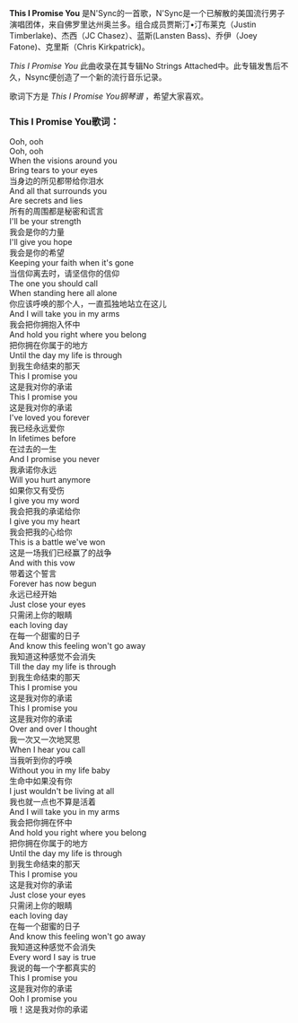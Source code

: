 

**This I Promise You**
是N'Sync的一首歌，N'Sync是一个已解散的美国流行男子演唱团体，来自佛罗里达州奥兰多。组合成员贾斯汀•汀布莱克（Justin
Timberlake)、杰西（JC Chasez）、蓝斯(Lansten Bass)、乔伊（Joey Fatone)、克里斯（Chris
Kirkpatrick)。

_This I Promise You_ 此曲收录在其专辑No Strings
Attached中。此专辑发售后不久，Nsync便创造了一个新的流行音乐记录。

歌词下方是 _This I Promise You钢琴谱_ ，希望大家喜欢。

### This I Promise You歌词：

Ooh, ooh  
Ooh, ooh  
When the visions around you  
Bring tears to your eyes  
当身边的所见都带给你泪水  
And all that surrounds you  
Are secrets and lies  
所有的周围都是秘密和谎言  
I'll be your strength  
我会是你的力量  
I'll give you hope  
我会是你的希望  
Keeping your faith when it's gone  
当信仰离去时，请坚信你的信仰  
The one you should call  
When standing here all alone  
你应该呼唤的那个人，一直孤独地站立在这儿  
And I will take you in my arms  
我会把你拥抱入怀中  
And hold you right where you belong  
把你拥在你属于的地方  
Until the day my life is through  
到我生命结束的那天  
This I promise you  
这是我对你的承诺  
This I promise you  
这是我对你的承诺  
I've loved you forever  
我已经永远爱你  
In lifetimes before  
在过去的一生  
And I promise you never  
我承诺你永远  
Will you hurt anymore  
如果你又有受伤  
I give you my word  
我会把我的承诺给你  
I give you my heart  
我会把我的心给你  
This is a battle we've won  
这是一场我们已经赢了的战争  
And with this vow  
带着这个誓言  
Forever has now begun  
永远已经开始  
Just close your eyes  
只需闭上你的眼睛  
each loving day  
在每一个甜蜜的日子  
And know this feeling won't go away  
我知道这种感觉不会消失  
Till the day my life is through  
到我生命结束的那天  
This I promise you  
这是我对你的承诺  
This I promise you  
这是我对你的承诺  
Over and over I thought  
我一次又一次地冥思  
When I hear you call  
当我听到你的呼唤  
Without you in my life baby  
生命中如果没有你  
I just wouldn't be living at all  
我也就一点也不算是活着  
And I will take you in my arms  
我会把你拥在怀中  
And hold you right where you belong  
把你拥在你属于的地方  
Until the day my life is through  
到我生命结束的那天  
This I promise you  
这是我对你的承诺  
Just close your eyes  
只需闭上你的眼睛  
each loving day  
在每一个甜蜜的日子  
And know this feeling won't go away  
我知道这种感觉不会消失  
Every word I say is true  
我说的每一个字都真实的  
This I promise you  
这是我对你的承诺  
Ooh I promise you  
哦！这是我对你的承诺

